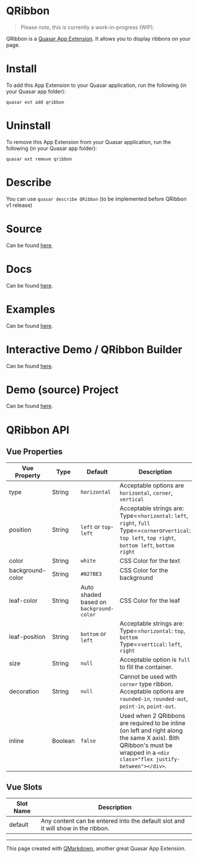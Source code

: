 QRibbon
===

> Please note, this is currently a work-in-progress (WIP).

QRibbon is a [Quasar App Extension](https://quasar.dev/app-extensions/introduction). It allows you to display ribbons on your page.

# Install
To add this App Extension to your Quasar application, run the following (in your Quasar app folder):
```
quasar ext add qribbon
```

# Uninstall
To remove this App Extension from your Quasar application, run the following (in your Quasar app folder):
```
quasar ext remove qribbon
```

# Describe
You can use `quasar describe QRibbon` (to be implemented before QRibbon v1 release)

# Source
Can be found [here](https://github.com/webnoob/app-extension-qribbon/).

# Docs
Can be found [here](https://webnoob.github.io/app-extension-qribbon/demo/dist/spa/docs).

# Examples
Can be found [here](https://webnoob.github.io/app-extension-qribbon/demo/dist/spa/examples).

# Interactive Demo / QRibbon Builder
Can be found [here](https://webnoob.github.io/app-extension-qribbon/demo/dist/spa/builder).

# Demo (source) Project
Can be found [here](https://github.com/webnoob/app-extension-qribbon/tree/master/demo).

# QRibbon API

## Vue Properties

| Vue Property | Type | Default | Description |
| --- | --- | --- | --- |
| type | String | `horizontal` | Acceptable options are `horizontal`, `corner`, `vertical` |
| position | String | `left` or `top-left` | Acceptable strings are: <br/> Type==`horizontal`: `left`, `right`, `full`<br/> Type==`corner`or`vertical`: `top left`, `top right`, `bottom left`, `bottom right` |
| color | String | `white` | CSS Color for the text |
| background-color | String | `#027BE3` | CSS Color for the background |
| leaf-color | String | Auto shaded based on `background-color` | CSS Color for the leaf |
| leaf-position | String | `bottom` or `left` | Acceptable strings are: <br/> Type==`horizontal`: `top`, `bottom`<br/> Type==`vertical`: `left`, `right` |
| size | String | `null` | Acceptable option is `full` to fill the container. |
| decoration | String | `null` | Cannot be used with `corner` type ribbon. Acceptable options are `rounded-in`, `rounded-out`, `point-in`, `point-out`. |
| inline | Boolean | `false` | Used when 2 QRibbons are required to be inline (on left and right along the same X axis). Bith QRibbon's must be wrapped in a `<div class="flex justify-between"></div>`. |

## Vue Slots
| Slot Name | Description |
| --- | --- |
| default | Any content can be entered into the default slot and it will show in the ribbon. |

---
This page created with [QMarkdown](https://quasarframework.github.io/app-extension-qmarkdown), another great Quasar App Extension.
